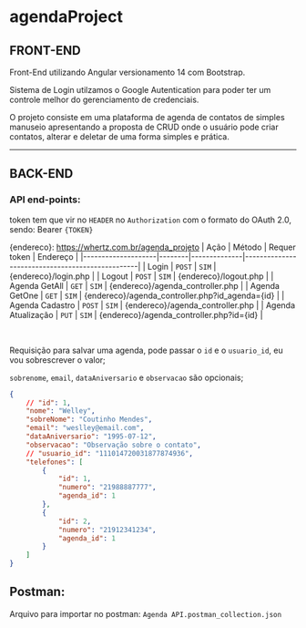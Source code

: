 # agendaProject
## FRONT-END
Front-End utilizando Angular versionamento 14 com Bootstrap.


Sistema de Login utilzamos o Google Autentication para poder ter um controle melhor do gerenciamento de credenciais.

O projeto consiste em uma plataforma de agenda de contatos de simples manuseio apresentando a proposta de CRUD onde o usuário pode criar contatos, alterar e deletar de uma forma simples e prática.

---
## BACK-END
### API end-points:
token tem que vir no `HEADER` no `Authorization` com o formato do OAuth 2.0, sendo: Bearer `{TOKEN}`


{endereco}: https://whertz.com.br/agenda_projeto
|     Ação           | Método | Requer token | Endereço                                        |
|--------------------|--------|--------------|-------------------------------------------------|
| Login              | `POST` | `SIM`        | {endereco}/login.php                            |
| Logout             | `POST` | `SIM`        | {endereco}/logout.php                           |
| Agenda GetAll      | `GET`  | `SIM`        | {endereco}/agenda_controller.php                |
| Agenda GetOne      | `GET`  | `SIM`        | {endereco}/agenda_controller.php?id_agenda={id} |
| Agenda Cadastro    | `POST` | `SIM`        | {endereco}/agenda_controller.php                |
| Agenda Atualização | `PUT`  | `SIM`        | {endereco}/agenda_controller.php?id={id}        |

<br/>

Requisição para salvar uma agenda, pode passar o `id` e o `usuario_id`, eu vou sobrescrever o valor;

`sobrenome`, `email`, `dataAniversario` e `observacao` são opcionais;
```JSON 
{
    // "id": 1,
    "nome": "Welley",
    "sobreNome": "Coutinho Mendes",
    "email": "weslley@email.com",
    "dataAniversario": "1995-07-12",
    "observacao": "Observação sobre o contato",
    // "usuario_id": "111014720031877874936",
    "telefones": [
        {
            "id": 1,
            "numero": "21988887777",
            "agenda_id": 1
        },
        {
            "id": 2,
            "numero": "21912341234",
            "agenda_id": 1
        }
    ]
}
```

## Postman: 
Arquivo para importar no postman: `Agenda API.postman_collection.json` 